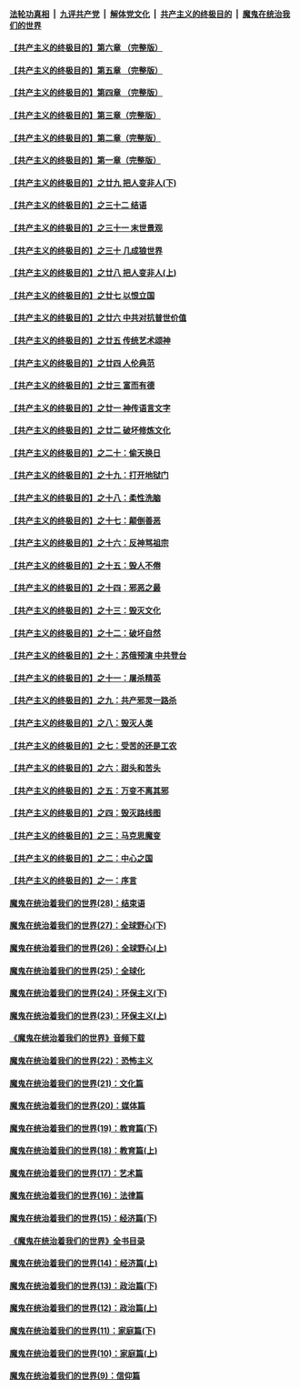 ####  [法轮功真相](../../../../basic/blob/master/README.md?t=05040201) &nbsp;|&nbsp; [九评共产党](../../../../9ping.md/blob/master/README.md?t=05040201) &nbsp;|&nbsp; [解体党文化](../../../../jtdwh.md/blob/master/README.md?t=05040201)  &nbsp;|&nbsp; [共产主义的终极目的](../../../../gczydzjmd.md/blob/master/README.md?t=05040201) &nbsp;|&nbsp; [魔鬼在统治我们的世界](../../../../mgztzwmdsj.md/blob/master/README.md?t=05040201) 

#### [【共产主义的终极目的】第六章 （完整版）](../pages/nsc422/n11428913.md?t=05040201) 

#### [【共产主义的终极目的】第五章 （完整版）](../pages/nsc422/n11428912.md?t=05040201) 

#### [【共产主义的终极目的】第四章 （完整版）](../pages/nsc422/n11428907.md?t=05040201) 

#### [【共产主义的终极目的】第三章（完整版）](../pages/nsc422/n11428848.md?t=05040201) 

#### [【共产主义的终极目的】第二章（完整版）](../pages/nsc422/n11428831.md?t=05040201) 

#### [【共产主义的终极目的】第一章（完整版）](../pages/nsc422/n11417651.md?t=05040201) 

#### [【共产主义的终极目的】之廿九 把人变非人(下)](../pages/nsc422/n11344140.md?t=05040201) 

#### [【共产主义的终极目的】之三十二 结语](../pages/nsc422/n11360535.md?t=05040201) 

#### [【共产主义的终极目的】之三十一 末世景观](../pages/nsc422/n11351129.md?t=05040201) 

#### [【共产主义的终极目的】之三十 几成狼世界](../pages/nsc422/n11348280.md?t=05040201) 

#### [【共产主义的终极目的】之廿八 把人变非人(上)](../pages/nsc422/n11340492.md?t=05040201) 

#### [【共产主义的终极目的】之廿七 以恨立国](../pages/nsc422/n11336944.md?t=05040201) 

#### [【共产主义的终极目的】之廿六 中共对抗普世价值](../pages/nsc422/n11324785.md?t=05040201) 

#### [【共产主义的终极目的】之廿五 传统艺术颂神](../pages/nsc422/n11296396.md?t=05040201) 

#### [【共产主义的终极目的】之廿四 人伦典范](../pages/nsc422/n11296397.md?t=05040201) 

#### [【共产主义的终极目的】之廿三 富而有德](../pages/nsc422/n11283598.md?t=05040201) 

#### [【共产主义的终极目的】之廿一 神传语言文字](../pages/nsc422/n11263265.md?t=05040201) 

#### [【共产主义的终极目的】之廿二 破坏修炼文化](../pages/nsc422/n11245728.md?t=05040201) 

#### [【共产主义的终极目的】之二十：偷天换日](../pages/nsc422/n11238846.md?t=05040201) 

#### [【共产主义的终极目的】之十九：打开地狱门](../pages/nsc422/n11206376.md?t=05040201) 

#### [【共产主义的终极目的】之十八：柔性洗脑](../pages/nsc422/n11199994.md?t=05040201) 

#### [【共产主义的终极目的】之十七：颠倒善恶](../pages/nsc422/n11179782.md?t=05040201) 

#### [【共产主义的终极目的】之十六：反神骂祖宗](../pages/nsc422/n11166798.md?t=05040201) 

#### [【共产主义的终极目的】之十五：毁人不倦](../pages/nsc422/n11166792.md?t=05040201) 

#### [【共产主义的终极目的】之十四：邪恶之最](../pages/nsc422/n11150249.md?t=05040201) 

#### [【共产主义的终极目的】之十三：毁灭文化](../pages/nsc422/n11135227.md?t=05040201) 

#### [【共产主义的终极目的】之十二：破坏自然](../pages/nsc422/n11135214.md?t=05040201) 

#### [【共产主义的终极目的】之十：苏俄预演 中共登台](../pages/nsc422/n11118424.md?t=05040201) 

#### [【共产主义的终极目的】之十一：屠杀精英](../pages/nsc422/n11118442.md?t=05040201) 

#### [【共产主义的终极目的】之九：共产邪灵一路杀](../pages/nsc422/n11114139.md?t=05040201) 

#### [【共产主义的终极目的】之八：毁灭人类](../pages/nsc422/n11108503.md?t=05040201) 

#### [【共产主义的终极目的】之七：受苦的还是工农](../pages/nsc422/n11101809.md?t=05040201) 

#### [【共产主义的终极目的】之六：甜头和苦头](../pages/nsc422/n11096971.md?t=05040201) 

#### [【共产主义的终极目的】之五：万变不离其邪](../pages/nsc422/n11091285.md?t=05040201) 

#### [【共产主义的终极目的】之四：毁灭路线图](../pages/nsc422/n11086284.md?t=05040201) 

#### [【共产主义的终极目的】之三：马克思魔变](../pages/nsc422/n11061941.md?t=05040201) 

#### [【共产主义的终极目的】之二：中心之国](../pages/nsc422/n11047728.md?t=05040201) 

#### [【共产主义的终极目的】之一：序言](../pages/nsc422/n11086077.md?t=05040201) 

#### [魔鬼在统治着我们的世界(28)：结束语](../pages/nsc422/n10936246.md?t=05040201) 

#### [魔鬼在统治着我们的世界(27)：全球野心(下)](../pages/nsc422/n10928319.md?t=05040201) 

#### [魔鬼在统治着我们的世界(26)：全球野心(上)](../pages/nsc422/n10900318.md?t=05040201) 

#### [魔鬼在统治着我们的世界(25)：全球化](../pages/nsc422/n10788205.md?t=05040201) 

#### [魔鬼在统治着我们的世界(24)：环保主义(下)](../pages/nsc422/n10695307.md?t=05040201) 

#### [魔鬼在统治着我们的世界(23)：环保主义(上)](../pages/nsc422/n10688613.md?t=05040201) 

#### [《魔鬼在统治着我们的世界》音频下载](../pages/nsc422/n10635553.md?t=05040201) 

#### [魔鬼在统治着我们的世界(22)：恐怖主义](../pages/nsc422/n10614727.md?t=05040201) 

#### [魔鬼在统治着我们的世界(21)：文化篇](../pages/nsc422/n10597706.md?t=05040201) 

#### [魔鬼在统治着我们的世界(20)：媒体篇](../pages/nsc422/n10586579.md?t=05040201) 

#### [魔鬼在统治着我们的世界(19)：教育篇(下)](../pages/nsc422/n10564808.md?t=05040201) 

#### [魔鬼在统治着我们的世界(18)：教育篇(上)](../pages/nsc422/n10526970.md?t=05040201) 

#### [魔鬼在统治着我们的世界(17)：艺术篇](../pages/nsc422/n10499093.md?t=05040201) 

#### [魔鬼在统治着我们的世界(16)：法律篇](../pages/nsc422/n10485969.md?t=05040201) 

#### [魔鬼在统治着我们的世界(15)：经济篇(下)](../pages/nsc422/n10469975.md?t=05040201) 

#### [《魔鬼在统治着我们的世界》全书目录](../pages/nsc422/n10464261.md?t=05040201) 

#### [魔鬼在统治着我们的世界(14)：经济篇(上)](../pages/nsc422/n10457370.md?t=05040201) 

#### [魔鬼在统治着我们的世界(13)：政治篇(下)](../pages/nsc422/n10448270.md?t=05040201) 

#### [魔鬼在统治着我们的世界(12)：政治篇(上)](../pages/nsc422/n10444576.md?t=05040201) 

#### [魔鬼在统治着我们的世界(11)：家庭篇(下)](../pages/nsc422/n10440961.md?t=05040201) 

#### [魔鬼在统治着我们的世界(10)：家庭篇(上)](../pages/nsc422/n10435448.md?t=05040201) 

#### [魔鬼在统治着我们的世界(9)：信仰篇](../pages/nsc422/n10432159.md?t=05040201) 

